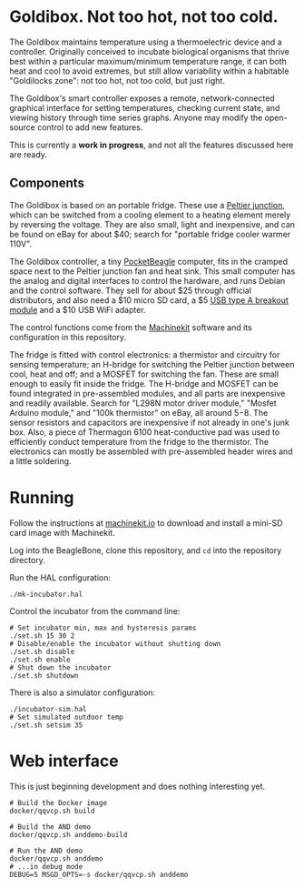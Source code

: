 # Goldibox.  Not too hot, not too cold.

The Goldibox maintains temperature using a thermoelectric device and a
controller.  Originally conceived to incubate biological organisms
that thrive best within a particular maximum/minimum temperature
range, it can both heat and cool to avoid extremes, but still allow
variability within a habitable "Goldilocks zone":  not too hot, not
too cold, but just right.

The Goldibox's smart controller exposes a remote, network-connected
graphical interface for setting temperatures, checking current state,
and viewing history through time series graphs.  Anyone may modify the
open-source control to add new features.

This is currently a **work in progress**, and not all the features
discussed here are ready.

## Components

The Goldibox is based on an portable fridge.  These use a [Peltier
junction][wiki-peltier], which can be switched from a cooling element
to a heating element merely by reversing the voltage.  They are also
small, light and inexpensive, and can be found on eBay for about $40;
search for "portable fridge cooler warmer 110V".

The Goldibox controller, a tiny [PocketBeagle][pocketbeagle] computer,
fits in the cramped space next to the Peltier junction fan and heat
sink.  This small computer has the analog and digital interfaces to
control the hardware, and runs Debian and the control software.  They
sell for about $25 through official distributors, and also need a $10
micro SD card, a $5 [USB type A breakout module][usb-breakout] and a
$10 USB WiFi adapter.

The control functions come from the [Machinekit][machinekit] software
and its configuration in this repository.

The fridge is fitted with control electronics:  a thermistor and
circuitry for sensing temperature; an H-bridge for switching the
Peltier junction between cool, heat and off; and a MOSFET for
switching the fan.  These are small enough to easily fit inside the
fridge.  The H-bridge and MOSFET can be found integrated in
pre-assembled modules, and all parts are inexpensive and readily
available.  Search for "L298N motor driver module," "Mosfet Arduino
module," and "100k thermistor" on eBay, all around $5-$8.  The sensor
resistors and capacitors are inexpensive if not already in one's junk
box.  Also, a piece of Thermagon 6100 heat-conductive pad was used to
efficiently conduct temperature from the fridge to the thermistor.
The electronics can mostly be assembled with pre-assembled header
wires and a little soldering.

[wiki-peltier]: https://en.wikipedia.org/wiki/Thermoelectric_cooling
[pocketbeagle]: https://beagleboard.org/pocket
[usb-breakout]: https://github.com/zultron/fritzing-parts/tree/master/pocketbeagle-usb-type-a
[machinekit]: http://www.machinekit.io/


# Running

Follow the instructions at [machinekit.io][machinekit.io] to download
and install a mini-SD card image with Machinekit.

Log into the BeagleBone, clone this repository, and `cd` into the
repository directory.

Run the HAL configuration:

    ./mk-incubator.hal

Control the incubator from the command line:

    # Set incubator min, max and hysteresis params
    ./set.sh 15 30 2
    # Disable/enable the incubator without shutting down
    ./set.sh disable
    ./set.sh enable
    # Shut down the incubator
    ./set.sh shutdown

There is also a simulator configuration:

    ./incubator-sim.hal
    # Set simulated outdoor temp
    ./set.sh setsim 35

[machinekit.io]: http://machinekit.io

# Web interface

This is just beginning development and does nothing interesting yet.

```shell
# Build the Docker image
docker/qqvcp.sh build

# Build the AND demo
docker/qqvcp.sh anddemo-build

# Run the AND demo
docker/qqvcp.sh anddemo
# ...in debug mode
DEBUG=5 MSGD_OPTS=-s docker/qqvcp.sh anddemo
```


[L298_datasheet]: http://www.st.com/content/ccc/resource/technical/document/datasheet/82/cc/3f/39/0a/29/4d/f0/CD00000240.pdf/files/CD00000240.pdf/jcr:content/translations/en.CD00000240.pdf

[config-pin]: https://github.com/beagleboard/bb.org-overlays/tree/master/tools/beaglebone-universal-io

[pb-announce]: https://groups.google.com/d/topic/beagleboard/JtOGZb-FH2A/discussion
